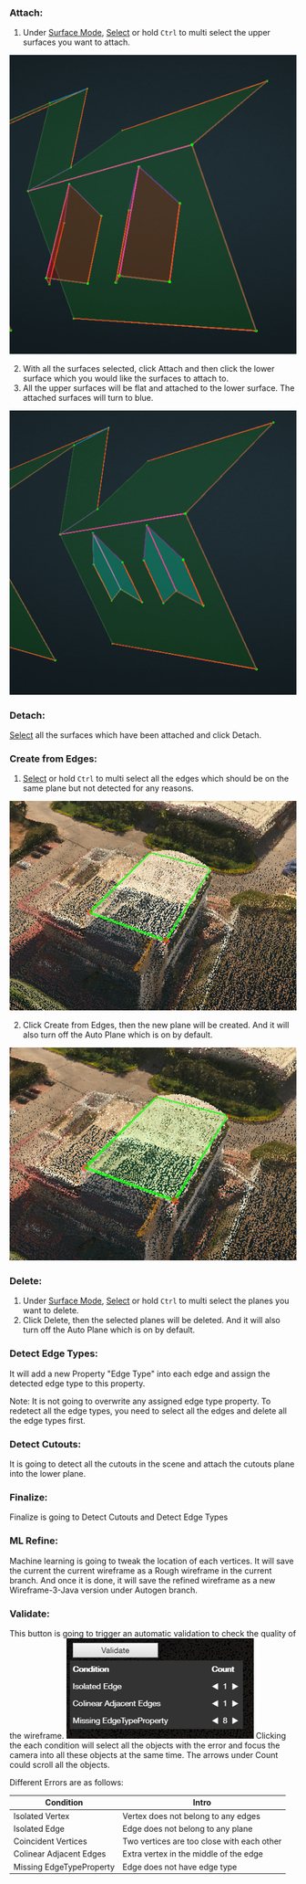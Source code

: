 ### Attach:
1. Under [Surface Mode], [Select] or hold `Ctrl` to multi select the upper surfaces you want to attach.

 ![](/Images/attach1.png)

2. With all the surfaces selected, click Attach and then click the lower surface which you would like the surfaces to attach to.
3. All the upper surfaces will be flat and attached to the lower surface. The attached surfaces will turn to blue.

 ![](/Images/attach2.png)

### Detach:

[Select] all the surfaces which have been attached and click Detach.

### Create from Edges:
1. [Select] or hold `Ctrl` to multi select all the edges which should be on the same plane but not detected for any reasons.

 ![](/Images/createfromedges1.png)

2. Click Create from Edges, then the new plane will be created. And it will also turn off the Auto Plane which is on by default.

 ![](/Images/createfromedges2.png)

### Delete:

1. Under [Surface Mode], [Select] or hold `Ctrl` to multi select the planes you want to delete.
2. Click Delete, then the selected planes will be deleted. And it will also turn off the Auto Plane which is on by default.


### Detect Edge Types:

It will add a new Property "Edge Type" into each edge and assign the detected edge type to this property.

Note: It is not going to overwrite any assigned edge type property. To redetect all the edge types, you need to select all the edges and delete all the edge types first.

### Detect Cutouts:

It is going to detect all the cutouts in the scene and attach the cutouts plane into the lower plane.

### Finalize:

Finalize is going to Detect Cutouts and Detect Edge Types

### ML Refine:

Machine learning is going to tweak the location of each vertices. It will save the current the current wireframe as a Rough wireframe in the current branch. And once it is done, it will save the refined wireframe as a new Wireframe-3-Java version under Autogen branch.

### Validate:

This button is going to trigger an automatic validation to check the quality of the wireframe. 
 ![](/Images/validate.png)
Clicking the each condition will select all the objects with the error and focus the camera into all these objects at the same time. The arrows under Count could scroll all the objects.

Different Errors are as follows:

| **Condition** | **Intro** |
| --- | --- |
| Isolated Vertex | Vertex does not belong to any edges|
| Isolated Edge| Edge does not belong to any plane|
| Coincident Vertices | Two vertices are too close with each other|
| Colinear Adjacent Edges | Extra vertex in the middle of the edge |
| Missing EdgeTypeProperty | Edge does not have edge type |


[Save]: basic-function.md#save
[Save As]: basic-function.md#save-as
[Export]: basic-function.md#export
[Import]: basic-function.md#import
[Undo]: basic-function.md#undo
[Select]: basic-function.md#select
[Create]: basic-function.md#create
[Modify]: basic-function.md#modify
[Delete]: basic-function.md#delete
[Align]: basic-function.md#align
[Lock Mode]: advanced-function.md#lock-mode
[Set Scale]: advanced-function.md#set-scale
[Eraser]: advanced-function.md#eraser
[Erase All]: advanced-function.md#erase-all
[Intersect Lines]: advanced-function.md#intersect-lines
[Register Wireframe]: advanced-function.md#register-wireframe
[Properties]: advanced-function.md#properties
[Layers]: advanced-function.md#layers
[Adjust Vertices]: advanced-function.md#adjust-vertices
[Vertex Mode]: mode.md#vertex-mode
[Edge Mode]: mode.md#edge-mode
[Surface Mode]: mode.md#surface-mode
[Special Cases]: special-cases.md
[Overhang]: special-cases.md#overhang
[Tree]: special-cases.md#tree
[Chimney]: special-cases.md#chimney
[Penetration]: special-cases.md#penetration
[Flat Roof]: special-cases.md#flat-roof
[Steps to QA a Project]: steps-to-qa-a-project.md
[Edge Types and Example]: edge-types-and-example.md
[Shortcut]: shortcut.md






